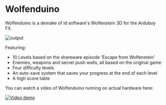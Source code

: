 # Wolfenduino
Wolfenduino is a demake of id software's Wolfenstein 3D for the Arduboy FX. 

![output](https://github.com/jhhoward/WolfenduinoFX/assets/1665740/50906f2e-36a5-462a-9e71-3bccf1e7c3c8)

Featuring:
* 10 Levels based on the shareware episode 'Escape from Wolfenstein'
* Enemies, weapons and secret push walls, all based on the original game
* Four difficulty levels
* An auto-save system that saves your progress at the end of each level
* A high score table

You can watch a video of Wolfenduino running on actual hardware here:

[![Video demo](https://img.youtube.com/vi/gl89uwLA_j8/0.jpg)](https://www.youtube.com/watch?v=gl89uwLA_j8 "Video demo")



